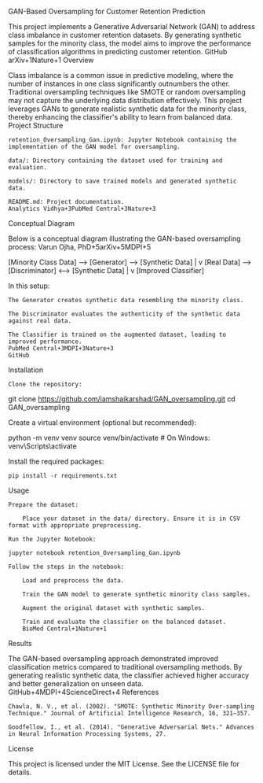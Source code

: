 GAN-Based Oversampling for Customer Retention Prediction

This project implements a Generative Adversarial Network (GAN) to address class imbalance in customer retention datasets. By generating synthetic samples for the minority class, the model aims to improve the performance of classification algorithms in predicting customer retention.
GitHub
arXiv+1Nature+1
Overview

Class imbalance is a common issue in predictive modeling, where the number of instances in one class significantly outnumbers the other. Traditional oversampling techniques like SMOTE or random oversampling may not capture the underlying data distribution effectively. This project leverages GANs to generate realistic synthetic data for the minority class, thereby enhancing the classifier's ability to learn from balanced data.
Project Structure

    retention_Oversampling_Gan.ipynb: Jupyter Notebook containing the implementation of the GAN model for oversampling.

    data/: Directory containing the dataset used for training and evaluation.

    models/: Directory to save trained models and generated synthetic data.

    README.md: Project documentation.
    Analytics Vidhya+3PubMed Central+3Nature+3

Conceptual Diagram

Below is a conceptual diagram illustrating the GAN-based oversampling process:
Varun Ojha, PhD+5arXiv+5MDPI+5

[Minority Class Data] --> [Generator] --> [Synthetic Data]
                                     |
                                     v
[Real Data] --> [Discriminator] <--> [Synthetic Data]
                                     |
                                     v
                            [Improved Classifier]

In this setup:

    The Generator creates synthetic data resembling the minority class.

    The Discriminator evaluates the authenticity of the synthetic data against real data.

    The Classifier is trained on the augmented dataset, leading to improved performance.
    PubMed Central+3MDPI+3Nature+3
    GitHub

Installation

    Clone the repository:

git clone https://github.com/iamshaikarshad/GAN_oversampling.git
cd GAN_oversampling

Create a virtual environment (optional but recommended):

python -m venv venv
source venv/bin/activate  # On Windows: venv\Scripts\activate

Install the required packages:

    pip install -r requirements.txt

Usage

    Prepare the dataset:

        Place your dataset in the data/ directory. Ensure it is in CSV format with appropriate preprocessing.

    Run the Jupyter Notebook:

    jupyter notebook retention_Oversampling_Gan.ipynb

    Follow the steps in the notebook:

        Load and preprocess the data.

        Train the GAN model to generate synthetic minority class samples.

        Augment the original dataset with synthetic samples.

        Train and evaluate the classifier on the balanced dataset.
        BioMed Central+1Nature+1

Results

The GAN-based oversampling approach demonstrated improved classification metrics compared to traditional oversampling methods. By generating realistic synthetic data, the classifier achieved higher accuracy and better generalization on unseen data.
GitHub+4MDPI+4ScienceDirect+4
References

    Chawla, N. V., et al. (2002). "SMOTE: Synthetic Minority Over-sampling Technique." Journal of Artificial Intelligence Research, 16, 321–357.

    Goodfellow, I., et al. (2014). "Generative Adversarial Nets." Advances in Neural Information Processing Systems, 27.

License

This project is licensed under the MIT License. See the LICENSE file for details.
